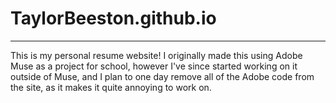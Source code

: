 # TaylorBeeston.github.io
---
This is my personal resume website! I originally made this using Adobe Muse as a project for school, however I've since started working on it outside of Muse, and I plan to one day remove all of the Adobe code from the site, as it makes it quite annoying to work on.
